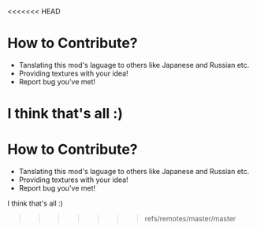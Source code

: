 <<<<<<< HEAD
# How to Contribute?
* Tanslating this mod's laguage to others like Japanese and Russian etc.  
* Providing textures with your idea!  
* Report bug you've met!  
  
I think that's all :)
=======
# How to Contribute?
* Tanslating this mod's laguage to others like Japanese and Russian etc.  
* Providing textures with your idea!  
* Report bug you've met!  
  
I think that's all :)
>>>>>>> refs/remotes/master/master
